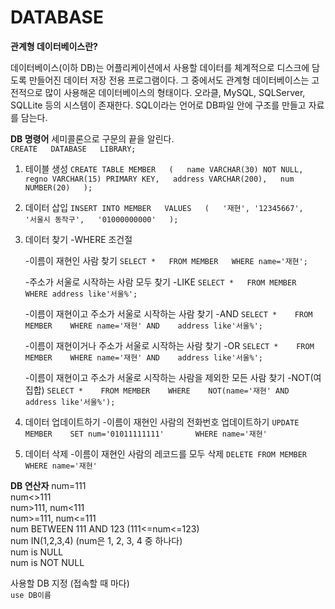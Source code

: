 DATABASE
====================================
**관계형 데이터베이스란?**

데이터베이스(이하 DB)는 어플리케이션에서 사용할 데이터를 체계적으로 디스크에 담도록 만들어진 데이터 저장 전용 프로그램이다. 그 중에서도 관계형 데이터베이스는 고전적으로 많이 사용해온 데이터베이스의 형태이다. 오라클, MySQL, SQLServer, SQLLite 등의 시스템이 존재한다. SQL이라는 언어로 DB파일 안에 구조를 만들고 자료를 담는다.

**DB 명령어**
세미콜론으로 구문의 끝을 알린다.  
`CREATE  
DATABASE  
LIBRARY;`  


1. 테이블 생성
`CREATE TABLE MEMBER  
(  
  name VARCHAR(30) NOT NULL,  
  regno VARCHAR(15) PRIMARY KEY,  
  address VARCHAR(200),  
  num NUMBER(20)  
 );`
 
 
 2. 데이터 삽입
 `INSERT INTO MEMBER  
 VALUES  
 (  
   '재현',
   '12345667',  
   '서울시 동작구',  
   '01000000000'  
 );`
 
 
 3. 데이터 찾기 -WHERE 조건절
 
    -이름이 재현인 사람 찾기
`SELECT *  
 FROM MEMBER  
 WHERE name='재현';  `
 
    -주소가 서울로 시작하는 사람 모두 찾기 -LIKE
 `SELECT *  
 FROM MEMBER  
 WHERE address like'서울%';  `
 
    -이름이 재현이고 주소가 서울로 시작하는 사람 찾기 -AND
 `SELECT *   
 FROM MEMBER   
 WHERE name='재현' AND   
 address like'서울%';   `
 
    -이름이 재현이거나 주소가 서울로 시작하는 사람 찾기 -OR
 `SELECT *   
 FROM MEMBER   
 WHERE name='재현' AND   
 address like'서울%';  ` 
  
    -이름이 재현이고 주소가 서울로 시작하는 사람을 제외한 모든 사람 찾기 -NOT(여집합)
 `SELECT *   
 FROM MEMBER   
 WHERE   
 NOT(name='재현' AND   
 address like'서울%');`   
 
 4. 데이터 업데이트하기
    -이름이 재현인 사람의 전화번호 업데이트하기
 `UPDATE MEMBER   
 SET num='01011111111'      
 WHERE name='재현'    `
 
 5. 데이터 삭제
    -이름이 재현인 사람의 레코드를 모두 삭제
 `DELETE FROM MEMBER   
 WHERE name='재현'    `
 
 
 **DB 연산자**
 num=111   
 num<>111   
 num>111, num<111   
 num>=111, num<=111   
 num BETWEEN 111 AND 123 (111<=num<=123)   
 num IN(1,2,3,4) (num은 1, 2, 3, 4 중 하나다)   
 num is NULL   
 num is NOT NULL

사용할 DB 지정 (접속할 때 마다)  
`use DB이름`
